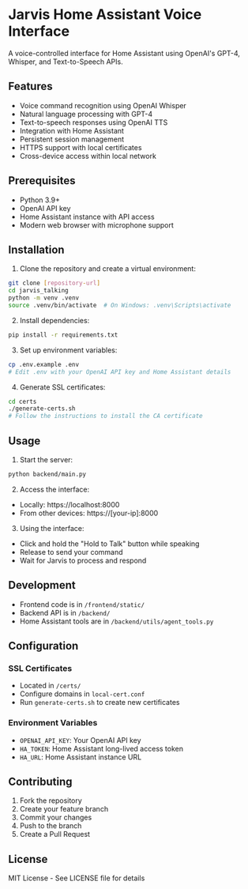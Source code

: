 # Jarvis Home Assistant Voice Interface

A voice-controlled interface for Home Assistant using OpenAI's GPT-4, Whisper, and Text-to-Speech APIs.

## Features

- Voice command recognition using OpenAI Whisper
- Natural language processing with GPT-4
- Text-to-speech responses using OpenAI TTS
- Integration with Home Assistant
- Persistent session management
- HTTPS support with local certificates
- Cross-device access within local network

## Prerequisites

- Python 3.9+
- OpenAI API key
- Home Assistant instance with API access
- Modern web browser with microphone support

## Installation

1. Clone the repository and create a virtual environment:
```bash
git clone [repository-url]
cd jarvis_talking
python -m venv .venv
source .venv/bin/activate  # On Windows: .venv\Scripts\activate
```

2. Install dependencies:
```bash
pip install -r requirements.txt
```

3. Set up environment variables:
```bash
cp .env.example .env
# Edit .env with your OpenAI API key and Home Assistant details
```

4. Generate SSL certificates:
```bash
cd certs
./generate-certs.sh
# Follow the instructions to install the CA certificate
```

## Usage

1. Start the server:
```bash
python backend/main.py
```

2. Access the interface:
- Locally: https://localhost:8000
- From other devices: https://[your-ip]:8000

3. Using the interface:
- Click and hold the "Hold to Talk" button while speaking
- Release to send your command
- Wait for Jarvis to process and respond

## Development

- Frontend code is in `/frontend/static/`
- Backend API is in `/backend/`
- Home Assistant tools are in `/backend/utils/agent_tools.py`

## Configuration

### SSL Certificates
- Located in `/certs/`
- Configure domains in `local-cert.conf`
- Run `generate-certs.sh` to create new certificates

### Environment Variables
- `OPENAI_API_KEY`: Your OpenAI API key
- `HA_TOKEN`: Home Assistant long-lived access token
- `HA_URL`: Home Assistant instance URL

## Contributing

1. Fork the repository
2. Create your feature branch
3. Commit your changes
4. Push to the branch
5. Create a Pull Request

## License

MIT License - See LICENSE file for details
